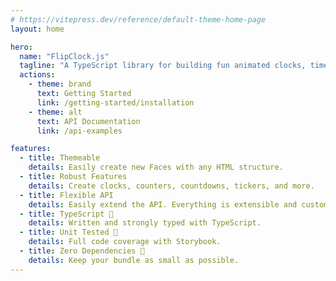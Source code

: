 ```yaml
---
# https://vitepress.dev/reference/default-theme-home-page
layout: home

hero:
  name: "FlipClock.js"
  tagline: "A TypeScript library for building fun animated clocks, timers, tickers, and countdowns with zero dependencies."
  actions:
    - theme: brand
      text: Getting Started
      link: /getting-started/installation
    - theme: alt
      text: API Documentation
      link: /api-examples

features:
  - title: Themeable
    details: Easily create new Faces with any HTML structure.
  - title: Robust Features
    details: Create clocks, counters, countdowns, tickers, and more.
  - title: Flexible API
    details: Easily extend the API. Everything is extensible and customizable.
  - title: TypeScript 🧪
    details: Written and strongly typed with TypeScript.
  - title: Unit Tested 📘
    details: Full code coverage with Storybook.
  - title: Zero Dependencies 🔗
    details: Keep your bundle as small as possible.
---
```

<script setup lang="ts">
import Clock from './components/Clock.vue'
</script>

<div class="flex justify-center mt-16 mb-16">
    <Clock />
</div>
